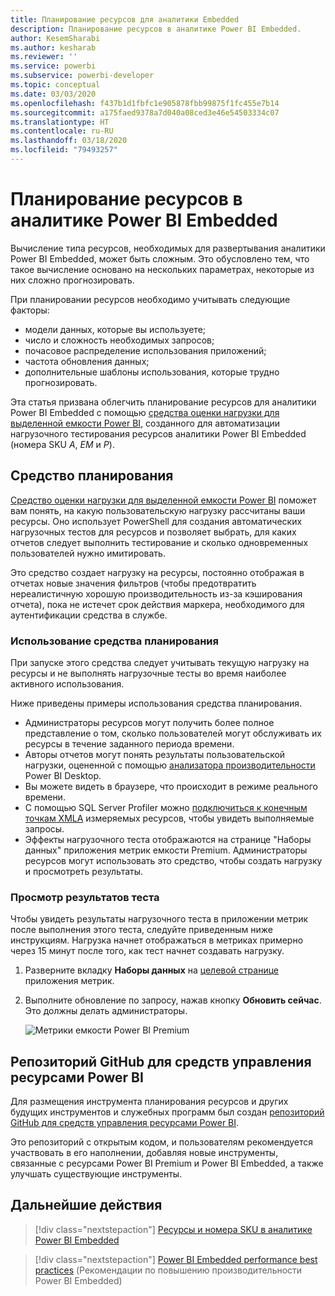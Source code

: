```yaml
---
title: Планирование ресурсов для аналитики Embedded
description: Планирование ресурсов в аналитике Power BI Embedded.
author: KesemSharabi
ms.author: kesharab
ms.reviewer: ''
ms.service: powerbi
ms.subservice: powerbi-developer
ms.topic: conceptual
ms.date: 03/03/2020
ms.openlocfilehash: f437b1d1fbfc1e905878fbb99875f1fc455e7b14
ms.sourcegitcommit: a175faed9378a7d040a08ced3e46e54503334c07
ms.translationtype: HT
ms.contentlocale: ru-RU
ms.lasthandoff: 03/18/2020
ms.locfileid: "79493257"
---
```

# <a name="capacity-planning-in-power-bi-embedded-analytics"></a>Планирование ресурсов в аналитике Power BI Embedded

Вычисление типа ресурсов, необходимых для развертывания аналитики Power BI Embedded, может быть сложным. Это обусловлено тем, что такое вычисление основано на нескольких параметрах, некоторые из них сложно прогнозировать.

При планировании ресурсов необходимо учитывать следующие факторы:

* модели данных, которые вы используете;
* число и сложность необходимых запросов;
* почасовое распределение использования приложений;
* частота обновления данных;
* дополнительные шаблоны использования, которые трудно прогнозировать.

Эта статья призвана облегчить планирование ресурсов для аналитики Power BI Embedded с помощью [средства оценки нагрузки для выделенной емкости Power BI](https://github.com/microsoft/PowerBI-Tools-For-Capacities/tree/master/LoadTestingPowerShellTool/), созданного для автоматизации нагрузочного тестирования ресурсов аналитики Power BI Embedded (номера SKU *A*, *EM* и *P*).

## <a name="planning-tool"></a>Средство планирования

 [Средство оценки нагрузки для выделенной емкости Power BI](https://github.com/microsoft/PowerBI-Tools-For-Capacities/tree/master/LoadTestingPowerShellTool/) поможет вам понять, на какую пользовательскую нагрузку рассчитаны ваши ресурсы. Оно использует PowerShell для создания автоматических нагрузочных тестов для ресурсов и позволяет выбрать, для каких отчетов следует выполнить тестирование и сколько одновременных пользователей нужно имитировать.

Это средство создает нагрузку на ресурсы, постоянно отображая в отчетах новые значения фильтров (чтобы предотвратить нереалистичную хорошую производительность из-за кэширования отчета), пока не истечет срок действия маркера, необходимого для аутентификации средства в службе.

### <a name="using-the-planning-tool"></a>Использование средства планирования

При запуске этого средства следует учитывать текущую нагрузку на ресурсы и не выполнять нагрузочные тесты во время наиболее активного использования.

Ниже приведены примеры использования средства планирования.

* Администраторы ресурсов могут получить более полное представление о том, сколько пользователей могут обслуживать их ресурсы в течение заданного периода времени.
* Авторы отчетов могут понять результаты пользовательской нагрузки, оцененной с помощью [анализатора производительности](https://docs.microsoft.com/power-bi/desktop-performance-analyzer) Power BI Desktop.
* Вы можете видеть в браузере, что происходит в режиме реального времени.
* С помощью SQL Server Profiler можно [подключиться к конечным точкам XMLA](https://powerbi.microsoft.com/blog/power-bi-open-platform-connectivity-with-xmla-endpoints-public-preview/) измеряемых ресурсов, чтобы увидеть выполняемые запросы.
* Эффекты нагрузочного теста отображаются на странице "Наборы данных" приложения метрик емкости Premium. Администраторы ресурсов могут использовать это средство, чтобы создать нагрузку и просмотреть результаты.

### <a name="reviewing-the-test-results"></a>Просмотр результатов теста

Чтобы увидеть результаты нагрузочного теста в приложении метрик после выполнения этого теста, следуйте приведенным ниже инструкциям. Нагрузка начнет отображаться в метриках примерно через 15 минут после того, как тест начнет создавать нагрузку.

1. Разверните вкладку **Наборы данных** на [целевой странице](../../service-admin-premium-monitor-capacity.md) приложения метрик.
2. Выполните обновление по запросу, нажав кнопку **Обновить сейчас**. Это должны делать администраторы.

    ![Метрики емкости Power BI Premium](media/embedded-capacity-planning/embedded-capacity-planning.png)

## <a name="power-bi-capacity-tools-github-repository"></a>Репозиторий GitHub для средств управления ресурсами Power BI

Для размещения инструмента планирования ресурсов и других будущих инструментов и служебных программ был создан [репозиторий GitHub для средств управления ресурсами Power BI](https://github.com/microsoft/PowerBI-Tools-For-Capacities).

Это репозиторий с открытым кодом, и пользователям рекомендуется участвовать в его наполнении, добавляя новые инструменты, связанные с ресурсами Power BI Premium и Power BI Embedded, а также улучшать существующие инструменты.

## <a name="next-steps"></a>Дальнейшие действия

> [!div class="nextstepaction"]
>[Ресурсы и номера SKU в аналитике Power BI Embedded](embedded-capacity.md)

> [!div class="nextstepaction"]
>[Power BI Embedded performance best practices](embedded-performance-best-practices.md) (Рекомендации по повышению производительности Power BI Embedded)